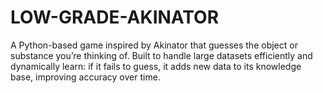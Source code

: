 # LOW-GRADE-AKINATOR
A Python-based game inspired by Akinator that guesses the object or substance you’re thinking of. Built to handle large datasets efficiently and dynamically learn: if it fails to guess, it adds new data to its knowledge base, improving accuracy over time.
